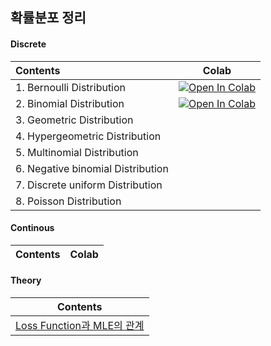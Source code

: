 ## 확률분포 정리

#### Discrete
| Contents | Colab |
|:------------|----|
|1. Bernoulli Distribution|[![Open In Colab](https://colab.research.google.com/assets/colab-badge.svg)](https://colab.research.google.com/github/ithingv/probabiliy_distribution/blob/main/discrete/Bernoulli_distribution.ipynb)|
|2. Binomial Distribution|[![Open In Colab](https://colab.research.google.com/assets/colab-badge.svg)](https://colab.research.google.com/github/ithingv/probabiliy_distribution/blob/main/discrete/Binomial_distribution.ipynb)|
|3. Geometric Distribution||
|4. Hypergeometric Distribution ||
|5. Multinomial Distribution ||
|6. Negative binomial Distribution ||
|7. Discrete uniform Distribution ||
|8. Poisson Distribution ||

#### Continous
| Contents | Colab|
|:------------:|-----|


#### Theory
| Contents |
|:------------:|
| [Loss Function과 MLE의 관계](./theory/autoencoder.md)| 
